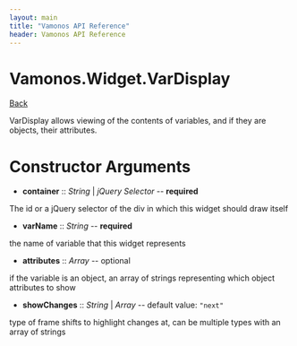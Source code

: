 ```yaml
---
layout: main
title: "Vamonos API Reference"
header: Vamonos API Reference
---
```



Vamonos.Widget.VarDisplay
=========================

[Back](index.html)

VarDisplay allows viewing of the contents of variables, and if they are objects, their attributes.


Constructor Arguments
=====================

 * **container** :: *String* | *jQuery Selector* -- **required**

The id or a jQuery selector of the div in which this widget should draw itself



 * **varName** :: *String* -- **required**

the name of variable that this widget represents



 * **attributes** :: *Array* -- optional

if the variable is an object, an array of strings representing which object attributes to show



 * **showChanges** :: *String* | *Array* -- default value: `"next"`

type of frame shifts to highlight changes at, can be multiple types with an array of strings



